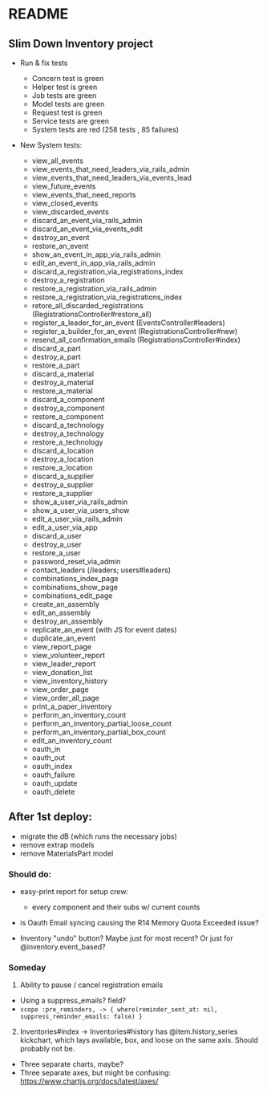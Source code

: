# README
## Slim Down Inventory project

* Run & fix tests
  - Concern test is green
  - Helper test is green
  - Job tests are green
  - Model tests are green
  - Request test is green
  - Service tests are green
  - System tests are red (258 tests , 85 failures)

* New System tests:
  - view_all_events
  - view_events_that_need_leaders_via_rails_admin
  - view_events_that_need_leaders_via_events_lead
  - view_future_events
  - view_events_that_need_reports
  - view_closed_events
  - view_discarded_events
  - discard_an_event_via_rails_admin
  - discard_an_event_via_events_edit
  - destroy_an_event
  - restore_an_event
  - show_an_event_in_app_via_rails_admin
  - edit_an_event_in_app_via_rails_admin
  - discard_a_registration_via_registrations_index
  - destroy_a_registration
  - restore_a_registration_via_rails_admin
  - restore_a_registration_via_registrations_index
  - retore_all_discarded_registrations (RegistrationsController#restore_all)
  - register_a_leader_for_an_event (EventsController#leaders)
  - register_a_builder_for_an_event (RegistrationsController#new)
  - resend_all_confirmation_emails (RegistrationsController#index)
  - discard_a_part
  - destroy_a_part
  - restore_a_part
  - discard_a_material
  - destroy_a_material
  - restore_a_material
  - discard_a_component
  - destroy_a_component
  - restore_a_component
  - discard_a_technology
  - destroy_a_technology
  - restore_a_technology
  - discard_a_location
  - destroy_a_location
  - restore_a_location
  - discard_a_supplier
  - destroy_a_supplier
  - restore_a_supplier
  - show_a_user_via_rails_admin
  - show_a_user_via_users_show
  - edit_a_user_via_rails_admin
  - edit_a_user_via_app
  - discard_a_user
  - destroy_a_user
  - restore_a_user
  - password_reset_via_admin
  - contact_leaders (/leaders; users#leaders)
  - combinations_index_page
  - combinations_show_page
  - combinations_edit_page
  - create_an_assembly
  - edit_an_assembly
  - destroy_an_assembly
  - replicate_an_event (with JS for event dates)
  - duplicate_an_event
  - view_report_page
  - view_volunteer_report
  - view_leader_report
  - view_donation_list
  - view_inventory_history
  - view_order_page
  - view_order_all_page
  - print_a_paper_inventory
  - perform_an_inventory_count
  - perform_an_inventory_partial_loose_count
  - perform_an_inventory_partial_box_count
  - edit_an_inventory_count
  - oauth_in
  - oauth_out
  - oauth_index
  - oauth_failure
  - oauth_update
  - oauth_delete

## After 1st deploy:
- migrate the dB (which runs the necessary jobs)
- remove extrap models
- remove MaterialsPart model

### Should do:
- easy-print report for setup crew:
  - every component and their subs w/ current counts

- is Oauth Email syncing causing the R14 Memory Quota Exceeded issue?

- Inventory "undo" button? Maybe just for most recent? Or just for @inventory.event_based?

### Someday
1. Ability to pause / cancel registration emails
  - Using a suppress_emails? field?
  - `scope :pre_reminders, -> { where(reminder_sent_at: nil, suppress_reminder_emails: false) }`

2. Inventories#index -> Inventories#history has @item.history_series kickchart, which lays available, box, and loose on the same axis. Should probably not be.
  - Three separate charts, maybe?
  - Three separate axes, but might be confusing: https://www.chartjs.org/docs/latest/axes/
